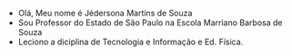- Olá, Meu nome é Jédersona Martins de Souza
- Sou Professor do Estado de São Paulo na Escola Marriano Barbosa de Souza
- Leciono a diciplina de Tecnologia e Informação e Ed. Física. 

<!---
Profjedy/Profjedy is a ✨ special ✨ repository because its `README.md` (this file) appears on your GitHub profile.
You can click the Preview link to take a look at your changes.
--->
